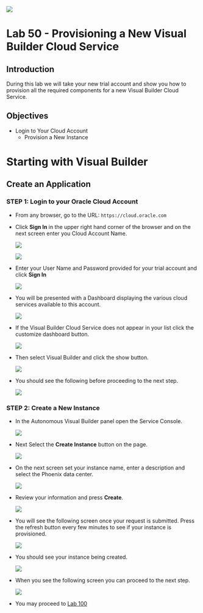 ![](images/Picture-Title.png)

# Lab 50 - Provisioning a New Visual Builder Cloud Service

## Introduction

During this lab we will take your new trial account and show you how to provision all the required components for a new   Visual Builder Cloud Service.

## Objectives

- Login to Your Cloud Account
  - Provision a New Instance

# Starting with Visual Builder

## Create an Application

### **STEP 1**: Login to your Oracle Cloud Account

- From any browser, go to the URL:
  `https://cloud.oracle.com`

- Click **Sign In** in the upper right hand corner of the browser and on the next screen enter you Cloud Account Name.

  ![](images/100/signIn.png)

  ![](images/100/signIn2.png)

- Enter your User Name and Password provided for your trial account and click **Sign In**

  ![](images/100/idcs_login.png)


- You will be presented with a Dashboard displaying the various cloud services available to this account.

  ![](images/100/cloud_dash.png)

- If the Visual Builder Cloud Service does not appear in your list click the customize dashboard button.

  ![](images/100/custom_dash.png)

- Then select Visual Builder and click the show button.

  ![](images/100/show_dash_vb.png)

- You should see the following before proceeding to the next step.

  ![](images/100/LabGuide100-80c36c4c.png)

### **STEP 2**: Create a New Instance

- In the Autonomous Visual Builder panel open the Service Console.

  ![](images/100/LabGuide50-6196f9d1.png)

- Next Select the **Create Instance** button on the page.

  ![](images/100/LabGuide50-11580389.png)

- On the next screen set your instance name, enter a description and select the Phoenix data center.

  ![](images/100/LabGuide50-e55cd2f8.png)

- Review your information and press **Create**.

  ![](images/100/LabGuide50-3e32574c.png)

- You will see the following screen once your request is submitted. Press the refresh button every few minutes to see if your instance is provisioned.

  ![](images/100/LabGuide100-fcc49616.png)

- You should see your instance being created.

  ![](images/100/LabGuide100-8ef678e1.png)

- When you see the following screen you can proceed to the next step.

  ![](images/100/LabGuide100-9f6f488d.png)

- You may proceed to [Lab 100](LabGuide100.md)
